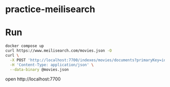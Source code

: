# practice-meilisearch

# Run

```sh
docker compose up
curl https://www.meilisearch.com/movies.json -O
curl \
  -X POST 'http://localhost:7700/indexes/movies/documents?primaryKey=id' \
  -H 'Content-Type: application/json' \
  --data-binary @movies.json
```

open http://localhost:7700